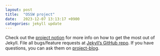 ```yaml
---
layout: post
title:  "OSSW project"
date:   2023-12-07 13:13:17 +0900
categories: jekyll update
---
```


Check out the [project notion][project notion] for more info on how to get the most out of Jekyll. File all bugs/feature requests at [Jekyll’s GitHub repo][project-git]. If you have questions, you can ask them on [project-blog][project-blog].

[project notion]: https://fallen-project.notion.site/23-2-OpenSourceSW-e13c40ae74b240abac4e958c6beb2c01?pvs=4
[project-git]:  https://github.com/just-codingbaby/FALLEN
[project-blog]: https://day024.github.io/FALLEN-web/

